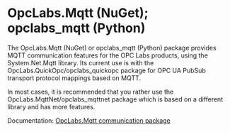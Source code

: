 OpcLabs.Mqtt (NuGet); opclabs_mqtt (Python)
===========================================

The OpcLabs.Mqtt (NuGet) or opclabs_mqtt (Python) package provides MQTT communication features for the OPC Labs products, using the System.Net.Mqtt library. 
Its current use is with the OpcLabs.QuickOpc/opclabs_quickopc package for OPC UA PubSub transport protocol mappings based on MQTT.

In most cases, it is recommended that you rather use the OpcLabs.MqttNet/opclabs_mqttnet package which is based on a different library and 
has more features.

Documentation: [OpcLabs.Mqtt communication package](https://kb.opclabs.com/OpcLabs.Mqtt_communication_package)
